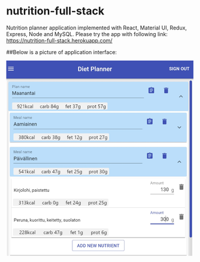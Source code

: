 # nutrition-full-stack
Nutrition planner application implemented with React, Material UI, Redux, Express, Node and MySQL.
Please try the app with following link: https://nutrition-full-stack.herokuapp.com/

##Below is a picture of application interface:

<img src="https://github.com/mtleinon/training/blob/master/images/dietPlanner.jpg" width="500px">
